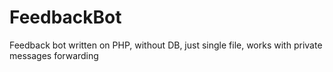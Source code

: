 # FeedbackBot
Feedback bot written on PHP, without DB, just single file, works with private messages forwarding
